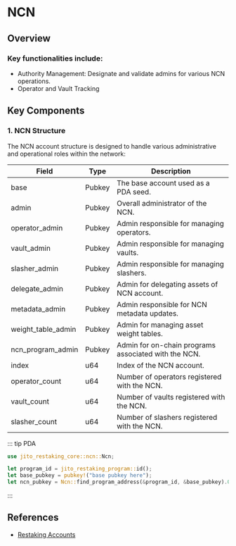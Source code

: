 # NCN

## Overview

### Key functionalities include:

- Authority Management: Designate and validate admins for various NCN operations.
- Operator and Vault Tracking


## Key Components

### 1. NCN Structure

The NCN account structure is designed to handle various administrative and operational roles within the network:

| Field               | Type   | Description                                          |
| ------------------- | ------ | ---------------------------------------------------- |
| base                | Pubkey | The base account used as a PDA seed.                 |
| admin               | Pubkey | Overall administrator of the NCN.                    |
| operator_admin      | Pubkey | Admin responsible for managing operators.            |
| vault_admin         | Pubkey | Admin responsible for managing vaults.               |
| slasher_admin       | Pubkey | Admin responsible for managing slashers.             |
| delegate_admin      | Pubkey | Admin for delegating assets of NCN account.          |
| metadata_admin      | Pubkey | Admin responsible for NCN metadata updates.          |
| weight_table_admin  | Pubkey | Admin for managing asset weight tables.              |
| ncn_program_admin   | Pubkey | Admin for on-chain programs associated with the NCN. |
| index               | u64    | Index of the NCN account.                            |
| operator_count      | u64    | Number of operators registered with the NCN.         |
| vault_count         | u64    | Number of vaults registered with the NCN.            |
| slasher_count       | u64    | Number of slashers registered with the NCN.          |

::: tip PDA

```rust
use jito_restaking_core::ncn::Ncn;

let program_id = jito_restaking_program::id();
let base_pubkey = pubkey!("base pubkey here");
let ncn_pubkey = Ncn::find_program_address(&program_id, &base_pubkey).0;
```
  :::

## References
- [Restaking Accounts](https://docs.restaking.jito.network/restaking/00_restaking_accounts/)
